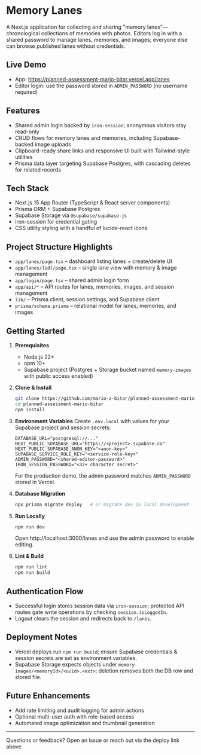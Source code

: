 # Memory Lanes

A Next.js application for collecting and sharing "memory lanes"—chronological collections of memories with photos. Editors log in with a shared password to manage lanes, memories, and images; everyone else can browse published lanes without credentials.

## Live Demo
- App: https://planned-assessment-mario-bitar.vercel.app/lanes
- Editor login: use the password stored in `ADMIN_PASSWORD` (no username required)

## Features
- Shared admin login backed by `iron-session`; anonymous visitors stay read-only
- CRUD flows for memory lanes and memories, including Supabase-backed image uploads
- Clipboard-ready share links and responsive UI built with Tailwind-style utilities
- Prisma data layer targeting Supabase Postgres, with cascading deletes for related records

## Tech Stack
- Next.js 15 App Router (TypeScript & React server components)
- Prisma ORM + Supabase Postgres
- Supabase Storage via `@supabase/supabase-js`
- iron-session for credential gating
- CSS utility styling with a handful of lucide-react icons

## Project Structure Highlights
- `app/lanes/page.tsx` – dashboard listing lanes + create/delete UI
- `app/lanes/[id]/page.tsx` – single lane view with memory & image management
- `app/login/page.tsx` – shared admin login form
- `app/api/*` – API routes for lanes, memories, images, and session management
- `lib/` – Prisma client, session settings, and Supabase client
- `prisma/schema.prisma` – relational model for lanes, memories, and images

## Getting Started
1. **Prerequisites**
   - Node.js 22+
   - npm 10+
   - Supabase project (Postgres + Storage bucket named `memory-images` with public access enabled)

2. **Clone & Install**
   ```bash
   git clone https://github.com/mario-z-bitar/planned-assessment-mario-bitar.git
   cd planned-assessment-mario-bitar
   npm install
   ```

3. **Environment Variables**
   Create `.env.local` with values for your Supabase project and session secrets:
   ```env
   DATABASE_URL="postgresql://..."
   NEXT_PUBLIC_SUPABASE_URL="https://<project>.supabase.co"
   NEXT_PUBLIC_SUPABASE_ANON_KEY="<anon-key>"
   SUPABASE_SERVICE_ROLE_KEY="<service-role-key>"
   ADMIN_PASSWORD="<shared-editor-password>"
   IRON_SESSION_PASSWORD="<32+ character secret>"
   ```
   For the production demo, the admin password matches `ADMIN_PASSWORD` stored in Vercel.

4. **Database Migration**
   ```bash
   npx prisma migrate deploy   # or migrate dev in local development
   ```

5. **Run Locally**
   ```bash
   npm run dev
   ```
   Open http://localhost:3000/lanes and use the admin password to enable editing.

6. **Lint & Build**
   ```bash
   npm run lint
   npm run build
   ```

## Authentication Flow
- Successful login stores session data via `iron-session`; protected API routes gate write operations by checking `session.isLoggedIn`.
- Logout clears the session and redirects back to `/lanes`.

## Deployment Notes
- Vercel deploys run `npm run build`; ensure Supabase credentials & session secrets are set as environment variables.
- Supabase Storage expects objects under `memory-images/<memoryId>/<uuid>.<ext>`; deletion removes both the DB row and stored file.

## Future Enhancements
- Add rate limiting and audit logging for admin actions
- Optional multi-user auth with role-based access
- Automated image optimization and thumbnail generation

---
Questions or feedback? Open an issue or reach out via the deploy link above.
